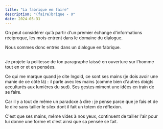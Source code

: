 ```yaml
---
title: "La fabrique en faire"
description: "(faire)brique - 0"
date: 2024-05-31
---
```


On peut considérer qu'à partir d'un premier échange d'informations réciproque, les mots entrent dans le domaine du dialogue. 

Nous sommes donc entrés dans un dialogue en fabrique. 

## 

Je projete la politesse de ton paragraphe laissé en ouverture sur l'homme tout en or et en pensées. 

Ce qui me marque quand je cite Ingold, ce sont ses mains (je dois avoir une manie de ce côté là) : il parle avec les mains (comme bien d'autres doigts acculturés aux lumières du sud). Ses gestes miment une idées en train de se faire. 

Car il y a tout de même un paradoxe à dire : je pense parce que je fais et de le dire sans tailler le silex dont il fait un totem de réflexion. 

C'est que ses mains, même vides à nos yeux, continuent de tailler l'air pour lui donne une forme et c'est ainsi que sa pensée se fait. 